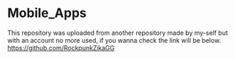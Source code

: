 # Mobile_Apps

This repository was uploaded from another repository made by my-self but with an 
account no more used, if you wanna check the link will be below.
https://github.com/RockpunkZikaGG
